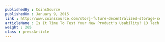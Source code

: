```yaml
---
publishedBy : CoinsSource
publishedOn : January 9, 2015
link : http://www.coinssource.com/storj-future-decentralized-storage-secured-blockchain/
articleName : Is It Time To Test Your New Product's Usability? 13 Tech Experts Weigh In
weight : 265 
class : pressArticle
---
```

